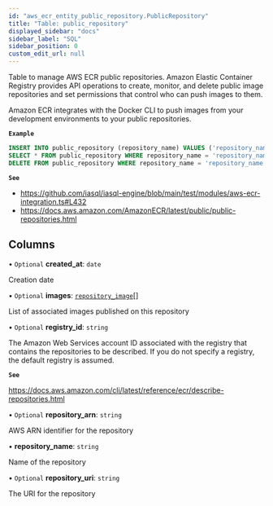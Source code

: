 ```yaml
---
id: "aws_ecr_entity_public_repository.PublicRepository"
title: "Table: public_repository"
displayed_sidebar: "docs"
sidebar_label: "SQL"
sidebar_position: 0
custom_edit_url: null
---
```


Table to manage AWS ECR public repositories. Amazon Elastic Container Registry provides API operations to create,
monitor, and delete public image repositories and set permissions that control who can push images to them.

Amazon ECR integrates with the Docker CLI to push images from your development environments to your public repositories.

**`Example`**

```sql TheButton[Manage an ECR public repo]="Manage an ECR public repo"
INSERT INTO public_repository (repository_name) VALUES ('repository_name');
SELECT * FROM public_repository WHERE repository_name = 'repository_name';
DELETE FROM public_repository WHERE repository_name = 'repository_name';
```

**`See`**

 - https://github.com/iasql/iasql-engine/blob/main/test/modules/aws-ecr-integration.ts#L432
 - https://docs.aws.amazon.com/AmazonECR/latest/public/public-repositories.html

## Columns

• `Optional` **created\_at**: `date`

Creation date

• `Optional` **images**: [`repository_image`](aws_ecr_entity_repository_image.RepositoryImage.md)[]

List of associated images published on this repository

• `Optional` **registry\_id**: `string`

The Amazon Web Services account ID associated with the registry that contains the repositories to be
described. If you do not specify a registry, the default registry is assumed.

**`See`**

https://docs.aws.amazon.com/cli/latest/reference/ecr/describe-repositories.html

• `Optional` **repository\_arn**: `string`

AWS ARN identifier for the repository

• **repository\_name**: `string`

Name of the repository

• `Optional` **repository\_uri**: `string`

The URI for the repository
